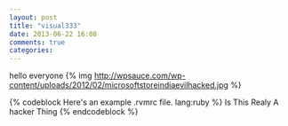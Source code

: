 ```yaml
---
layout: post
title: "visual333"
date: 2013-06-22 16:08
comments: true
categories: 
---
```


hello everyone
{% img http://wpsauce.com/wp-content/uploads/2012/02/microsoftstoreindiaevilhacked.jpg %}

{% codeblock Here's an example .rvmrc file. lang:ruby %}
Is This Realy A hacker Thing
{% endcodeblock %}




